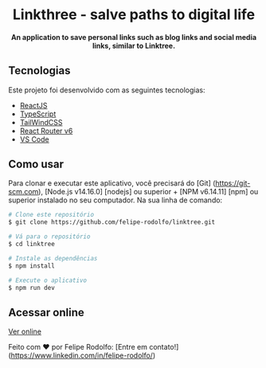 <h1 align="center">
    Linkthree - salve paths to digital life
</h1>

<h4 align="center">
  An application to save personal links such as blog links and social media links, similar to Linktree.
</h4>

## Tecnologias

Este projeto foi desenvolvido com as seguintes tecnologias:

-  [ReactJS](https://react.dev/)
-  [TypeScript](https://www.typescriptlang.org/)
-  [TailWindCSS](https://tailwindcss.com/)
-  [React Router v6](https://github.com/ReactTraining/react-router)
-  [VS Code](https://code.visualstudio.com/)

## Como usar

Para clonar e executar este aplicativo, você precisará do [Git] (https://git-scm.com), [Node.js v14.16.0] [nodejs] ou superior + [NPM v6.14.11] [npm] ou superior instalado no seu computador. Na sua linha de comando: 

```bash
# Clone este repositório
$ git clone https://github.com/felipe-rodolfo/linktree.git

# Vá para o repositório
$ cd linktree

# Instale as dependências
$ npm install

# Execute o aplicativo
$ npm run dev
```
## Acessar online
[Ver online](https://linktree-three-jade.vercel.app)

Feito com ♥ por Felipe Rodolfo: [Entre em contato!] (https://www.linkedin.com/in/felipe-rodolfo/)